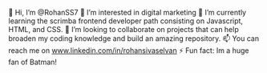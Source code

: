 👋 Hi, I’m @RohanSS7
👀 I’m interested in digital marketing
🌱 I’m currently learning the scrimba frontend developer path consisting on Javascript, HTML, and CSS.
💞️ I’m looking to collaborate on projects that can help broaden my coding knowledge and build an amazing repository.
📫 You can reach me on www.linkedin.com/in/rohansivaselvan
⚡ Fun fact: Im a huge fan of Batman!